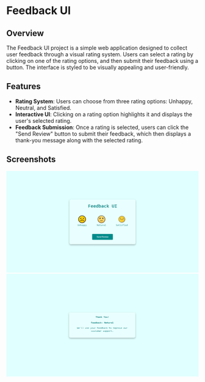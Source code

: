 # Feedback UI

## Overview

The Feedback UI project is a simple web application designed to collect user feedback through a visual rating system. Users can select a rating by clicking on one of the rating options, and then submit their feedback using a button. The interface is styled to be visually appealing and user-friendly.

## Features

- **Rating System**: Users can choose from three rating options: Unhappy, Neutral, and Satisfied.
- **Interactive UI**: Clicking on a rating option highlights it and displays the user's selected rating.
- **Feedback Submission**: Once a rating is selected, users can click the "Send Review" button to submit their feedback, which then displays a thank-you message along with the selected rating.

## Screenshots

![Feedback UI Screenshot](screenshot1.png)
![Feedback UI Screenshot](screenshot2.png)
